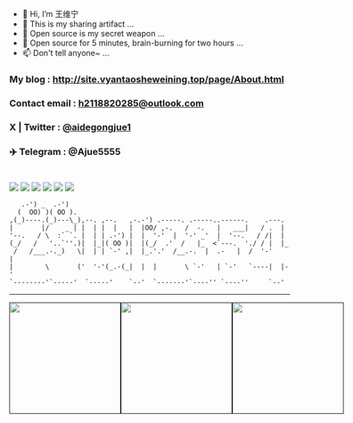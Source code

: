 

- 👋 Hi, I’m 王维宁
- 👀 This is my sharing artifact ...
- 🌱 Open source is my secret weapon ...
- 💞️ Open source for 5 minutes, brain-burning for two hours ...
- 📫 Don't tell anyone~ ...



### My blog : <a href="http://site.vyantaosheweining.top/page/About.html">http://site.vyantaosheweining.top/page/About.html</a>
### Contact email : h2118820285@outlook.com
### X | Twitter : <a href="https://x.com/aidegongjue1/">@aidegongjue1</a>
### ✈️ Telegram : @Ajue5555

#

![](https://img.shields.io/badge/OS-Windows-informational?style=flat&logo=Windows&logoColor=white&color=00FFFF)
![](https://img.shields.io/badge/Editor-VisualStudioCode-informational?style=flat&logo=visualstudiocode&logoColor=white&color=00FFFF)
![](https://img.shields.io/badge/Editor-IntelliJ_IDEA-informational?style=flat&logo=intellij-idea&logoColor=white&color=00FFFF)
![](https://img.shields.io/badge/Code-C++-informational?style=flat&logo=C++&logoColor=white&color=00FFFF)
![](https://img.shields.io/badge/Code-Java-informational?style=flat&logo=java&logoColor=white&color=00FFFF)
![](https://img.shields.io/badge/Editor-VScode-informational?style=flat&logo=visualstudiocode&logoColor=white&color=00FFFF)


```
   .-') _  .-')                                                         
  (  OO) )( OO ).                                                       
,(_)----.(_)---\_),--. ,--.   ,-.-') .-----. .-----..------.    .---.   
|       |/    _ | |  | |  |   |  |OO/ ,-.   /  -.   |   ___|   / .  |   
'--.   / \  :` `. |  | | .-') |  |  '-'  |  '-' _'  |  '--.   / /|  |   
(_/   /   '..`''.)|  |_|( OO )|  |(_/  .'  /   |_  <`---.  './ / |  |_  
 /   /___.-._)   \|  | | `-' ,|  |_.'.'  /__.-.  |  .-   |  /  '-'    | 
|        \       ('  '-'(_.-(_|  |  |       \ `-'   | `-'   `----|  |-' 
`--------'`-----'  `-----'    `--'  `-------'`----'' `----''     `--'   
```
---

<div align="center" style="display:flex;">
  <a href="">
    <img height=200 align="center" src="https://github-readme-stats.vercel.app/api?username=zsui2354&theme=radical">
</a><br/>

  <a href="">
    <img height=200 align="center" src="https://github-readme-stats.vercel.app/api?username=zsui2354&show=reviews,discussions_started,discussions_answered,prs_merged,prs_merged_percentage&theme=radical">
</a><br/>

<a href="">
  <img height=200 align="center" src="https://github-readme-stats.vercel.app/api/top-langs/?username=zsui2354&layout=compact&langs_count=8">
</a>
</div><br/>





